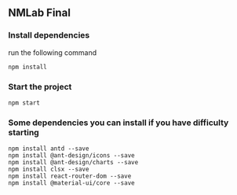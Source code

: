 ## NMLab Final

### Install dependencies

run the following command

```
npm install
```

### Start the project

```
npm start
```

### Some dependencies you can install if you have difficulty starting

```
npm install antd --save
npm install @ant-design/icons --save
npm install @ant-design/charts --save
npm install clsx --save
npm install react-router-dom --save
npm install @material-ui/core --save
```
